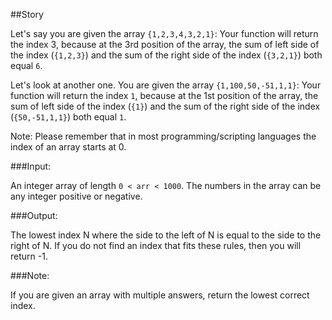 ##Story

Let's say you are given the array ```{1,2,3,4,3,2,1}```:
Your function will return the index 3, because at the 3rd position of the array, the sum of left side of the index (```{1,2,3}```) and the sum of the right side of the index (```{3,2,1}```) both equal ```6```.

Let's look at another one.
You are given the array ```{1,100,50,-51,1,1}```:
Your function will return the index ```1```, because at the 1st position of the array, the sum of left side of the index (```{1}```) and the sum of the right side of the index (```{50,-51,1,1}```) both equal ```1```.

Note: Please remember that in most programming/scripting languages the index of an array starts at 0.

###Input:

An integer array of length ```0 < arr < 1000```. The numbers in the array can be any integer positive or negative.

###Output:

The lowest index N where the side to the left of N is equal to the side to the right of N. If you do not find an index that fits these rules, then you will return -1.

###Note:

If you are given an array with multiple answers, return the lowest correct index.
